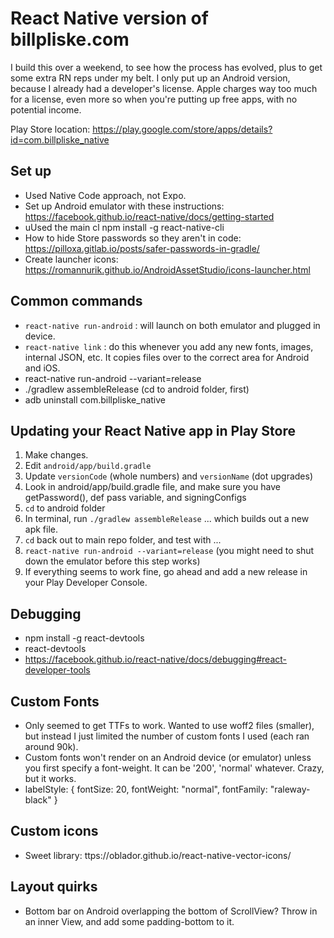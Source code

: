 # React Native version of billpliske.com

I build this over a weekend, to see how the process has evolved, plus to get some extra RN reps under my belt. I only put up an Android version, because I already had a developer's license. Apple charges way too much for a license, even more so when you're putting up free apps, with no potential income.

Play Store location: https://play.google.com/store/apps/details?id=com.billpliske_native

## Set up

-   Used Native Code approach, not Expo.
-   Set up Android emulator with these instructions: https://facebook.github.io/react-native/docs/getting-started
-   uUsed the main cl npm install -g react-native-cli
-   How to hide Store passwords so they aren't in code: https://pilloxa.gitlab.io/posts/safer-passwords-in-gradle/
-   Create launcher icons: https://romannurik.github.io/AndroidAssetStudio/icons-launcher.html

## Common commands

-   `react-native run-android` : will launch on both emulator and plugged in device.
-   `react-native link` : do this whenever you add any new fonts, images, internal JSON, etc. It copies files over to the correct area for Android and iOS.
-   react-native run-android --variant=release
-   ./gradlew assembleRelease (cd to android folder, first)
-   adb uninstall com.billpliske_native

## Updating your React Native app in Play Store

1.  Make changes.
2.  Edit `android/app/build.gradle`
3.  Update `versionCode` (whole numbers) and `versionName` (dot upgrades)
4.  Look in android/app/build.gradle file, and make sure you have getPassword(), def pass variable, and signingConfigs
5.  `cd` to android folder
6.  In terminal, run `./gradlew assembleRelease` ... which builds out a new apk file.
7.  `cd` back out to main repo folder, and test with ...
8.  `react-native run-android --variant=release` (you might need to shut down the emulator before this step works)
9.  If everything seems to work fine, go ahead and add a new release in your Play Developer Console.

## Debugging

-   npm install -g react-devtools
-   react-devtools
-   https://facebook.github.io/react-native/docs/debugging#react-developer-tools

## Custom Fonts

-   Only seemed to get TTFs to work. Wanted to use woff2 files (smaller), but instead I just limited the number of custom fonts I used (each ran around 90k).
-   Custom fonts won't render on an Android device (or emulator) unless you first specify a font-weight. It can be '200', 'normal' whatever. Crazy, but it works.
-   labelStyle: {
    fontSize: 20,
    fontWeight: "normal",
    fontFamily: "raleway-black"
    }

## Custom icons

-   Sweet library: ttps://oblador.github.io/react-native-vector-icons/

## Layout quirks

-   Bottom bar on Android overlapping the bottom of ScrollView? Throw in an inner View, and add some padding-bottom to it.
